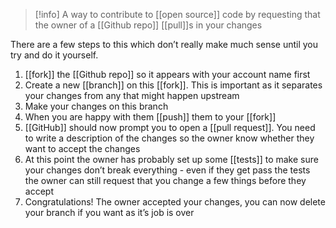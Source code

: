 > [!info]
> A way to contribute to [[open source]] code by requesting that the owner of a [[Github repo]] [[pull]]s in your changes

There are a few steps to this which don’t really make much sense until you try and do it yourself.

1. [[fork]] the [[Github repo]] so it appears with your account name first
2. Create a new [[branch]] on this [[fork]]. This is important as it separates your changes from any that might happen upstream
3. Make your changes on this branch 
4. When you are happy with them [[push]] them to your [[fork]]
5. [[GitHub]] should now prompt you to open a [[pull request]]. You need to write a description of the changes so the owner know whether they want to accept the changes
6. At this point the owner has probably set up some [[tests]] to make sure your changes don’t break everything - even if they get pass the tests the owner can still request that you change a few things before they accept
7. Congratulations! The owner accepted your changes, you can now delete your branch if you want as it’s job is over 